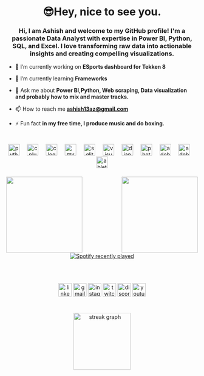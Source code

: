 <h1 align="center">😎Hey, nice to see you.</h1>
<h3 align="center">Hi, I am Ashish and welcome to my GitHub profile! I'm a passionate Data Analyst with expertise in Power BI, Python, SQL, and Excel. I love transforming raw data into actionable insights and creating compelling visualizations.</h3>

- 🔭 I’m currently working on **ESports dashboard for Tekken 8**

- 🌱 I’m currently learning **Frameworks**

- 💬 Ask me about **Power BI,Python, Web scraping, Data visualization and probably how to mix and master tracks.**

- 📫 How to reach me **ashish13az@gmail.com**

- ⚡ Fun fact **in my free time, I produce music and do boxing.**


###

<br clear="both">

<div align="center">
  <img src="https://cdn.jsdelivr.net/gh/devicons/devicon/icons/python/python-original.svg" height="30" alt="python logo"  />
  <img width="12" />
  <img src="https://cdn.jsdelivr.net/gh/devicons/devicon/icons/cplusplus/cplusplus-original.svg" height="30" alt="cplusplus logo"  />
  <img width="12" />
  <img src="https://cdn.jsdelivr.net/gh/devicons/devicon/icons/c/c-original.svg" height="30" alt="c logo"  />
  <img width="12" />
  <img src="https://cdn.jsdelivr.net/gh/devicons/devicon/icons/mysql/mysql-original.svg" height="30" alt="mysql logo"  />
  <img width="12" />
  <img src="https://cdn.jsdelivr.net/gh/devicons/devicon/icons/sqlite/sqlite-original.svg" height="30" alt="sqlite logo"  />
  <img width="12" />
  <img src="https://skillicons.dev/icons?i=visualstudio" height="30" alt="visualstudio logo"  />
  <img width="12" />
  <img src="https://skillicons.dev/icons?i=django" height="30" alt="django logo"  />
  <img width="12" />
  <img src="https://cdn.jsdelivr.net/gh/devicons/devicon/icons/photoshop/photoshop-plain.svg" height="30" alt="photoshop logo"  />
  <img width="12" />
  <img src="https://skillicons.dev/icons?i=pr" height="30" alt="adobepremierepro logo"  />
  <img width="12" />
  <img src="https://skillicons.dev/icons?i=ps" height="30" alt="adobephotoshop logo"  />
  <img width="12" />
  <img src="https://skillicons.dev/icons?i=ableton" height="30" alt="abletonlive logo"  />
</div>

###

<img align="right" height="200" src="https://media.giphy.com/media/QDjpIL6oNCVZ4qzGs7/giphy.gif?cid=790b7611xqvz624twlc9528g4uy8tmqc1w55mbf4608ay6ts&ep=v1_gifs_search&rid=giphy.gif&ct=g"  />

###

<img align="left" height="200" src="https://media.giphy.com/media/LaVp0AyqR5bGsC5Cbm/giphy.gif?cid=790b7611w1a9j58v00nm5amenvgo2ymqilqobwofbsfw1smr&ep=v1_gifs_search&rid=giphy.gif&ct=g"  />

###

<div align="center">
  <a href="https://open.spotify.com/user/6wldyw1kk25qfcacgrkcxdzek">
    <img src="https://spotify-recently-played-readme.vercel.app/api?user=6wldyw1kk25qfcacgrkcxdzek&count=5&unique=true" alt="Spotify recently played"  />
  </a>
</div>

###

<br clear="both">

###

<div align="center">
  <img src="https://img.shields.io/static/v1?message=LinkedIn&logo=linkedin&label=&color=0077B5&logoColor=white&labelColor=&style=for-the-badge" height="35" alt="linkedin logo"  />
  <img src="https://img.shields.io/static/v1?message=Gmail&logo=gmail&label=&color=D14836&logoColor=white&labelColor=&style=for-the-badge" height="35" alt="gmail logo"  />
  <img src="https://img.shields.io/static/v1?message=Instagram&logo=instagram&label=&color=E4405F&logoColor=white&labelColor=&style=for-the-badge" height="35" alt="instagram logo"  />
  <img src="https://img.shields.io/static/v1?message=Twitch&logo=twitch&label=&color=9146FF&logoColor=white&labelColor=&style=for-the-badge" height="35" alt="twitch logo"  />
  <img src="https://img.shields.io/static/v1?message=Discord&logo=discord&label=&color=7289DA&logoColor=white&labelColor=&style=for-the-badge" height="35" alt="discord logo"  />
  <img src="https://img.shields.io/static/v1?message=Youtube&logo=youtube&label=&color=FF0000&logoColor=white&labelColor=&style=for-the-badge" height="35" alt="youtube logo"  />
</div>

###

<br clear="both">

<div align="center">
  <img src="https://streak-stats.demolab.com?user=ashish-XV&locale=en&mode=weekly&theme=merko&hide_border=false&border_radius=5" height="150" alt="streak graph"  />
</div>

###
